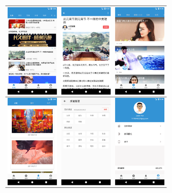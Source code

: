 | <img src="picture/1.png" width = "300" alt="图片名称" align= /> | <img src="picture/5.png" width = "300" alt="图片名称" align= /> | <img src="picture/2.png" width = "300" alt="图片名称" align= /> |
| ----------------------------------------------------------- | ----------------------------------------------------------- | ----------------------------------------------------------- |
| <img src="picture/4.png" width = "300" alt="图片名称" align= /> | <img src="picture/6.png" width = "300" alt="图片名称" align= /> | <img src="picture/3.png" width = "300" alt="图片名称" align= /> |
